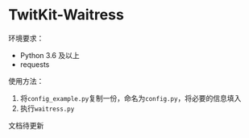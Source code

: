 

# TwitKit-Waitress

环境要求：

* Python 3.6 及以上
* requests

使用方法：

1. 将`config_example.py`复制一份，命名为`config.py`，将必要的信息填入
2. 执行`waitress.py`

文档待更新